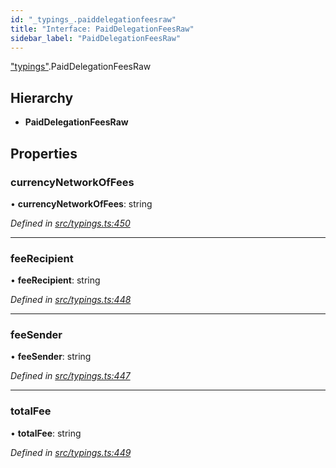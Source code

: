 ```yaml
---
id: "_typings_.paiddelegationfeesraw"
title: "Interface: PaidDelegationFeesRaw"
sidebar_label: "PaidDelegationFeesRaw"
---
```


["typings"](../modules/_typings_.md).PaidDelegationFeesRaw

## Hierarchy

* **PaidDelegationFeesRaw**

## Properties

### currencyNetworkOfFees

•  **currencyNetworkOfFees**: string

*Defined in [src/typings.ts:450](https://github.com/trustlines-protocol/clientlib/blob/8b30ce1/src/typings.ts#L450)*

___

### feeRecipient

•  **feeRecipient**: string

*Defined in [src/typings.ts:448](https://github.com/trustlines-protocol/clientlib/blob/8b30ce1/src/typings.ts#L448)*

___

### feeSender

•  **feeSender**: string

*Defined in [src/typings.ts:447](https://github.com/trustlines-protocol/clientlib/blob/8b30ce1/src/typings.ts#L447)*

___

### totalFee

•  **totalFee**: string

*Defined in [src/typings.ts:449](https://github.com/trustlines-protocol/clientlib/blob/8b30ce1/src/typings.ts#L449)*
